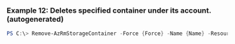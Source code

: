 
### Example 12: Deletes specified container under its account. (autogenerated)
```powershell
PS C:\> Remove-AzRmStorageContainer -Force {Force} -Name {Name} -ResourceGroupName MyResourceGroup -StorageAccountName {StorageAccountName}


